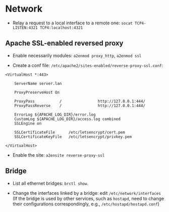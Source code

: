 # Network

* Relay a request to a local interface to a remote one: `socat TCP4-LISTEN:4321 TCP4:localhost:4321`

## Apache SSL-enabled reversed proxy

* Enable necessarily modules: `a2enmod proxy_http`, `a2enmod ssl`

* Create a conf file: `/etc/apache2/sites-enabled/reverse-proxy-ssl.conf`:

```
<VirtualHost *:443>

    ServerName server.lan

    ProxyPreserveHost On

    ProxyPass           /                http://127.0.0.1:444/
    ProxyPassReverse    /                http://127.0.0.1:444/

    ErrorLog ${APACHE_LOG_DIR}/error.log
    CustomLog ${APACHE_LOG_DIR}/access.log combined
    SSLEngine on

    SSLCertificateFile      /etc/letsencrypt/cert.pem
    SSLCertificateKeyFile   /etc/letsencrypt/privkey.pem

</VirtualHost>
```

* Enable the site: `a2ensite reverse-proxy-ssl`

## Bridge

* List all ethernet bridges: `brctl show`.

* Change the interfaces linked by a bridge: edit `/etc/network/interfaces`
(If the bridge is used by other services, such as `hostapd`, need to change
their configurations correspondingly, e.g., `/etc/hostapd/hostapd.conf`)

